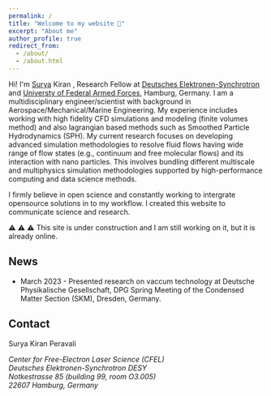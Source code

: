 ```yaml
---
permalink: /
title: "Welcome to my website 👋"
excerpt: "About me"
author_profile: true
redirect_from: 
  - /about/
  - /about.html
---
```


Hi! I'm <ins>Surya</ins> Kiran , Research Fellow at [Deutsches Elektronen-Synchrotron](https://www.desy.de/) and [Universty of Federal Armed Forces](https://www.hsu-hh.de/en/), Hamburg, Germany. I am a multidisciplinary engineer/scientist with background in Aerospace/Mechanical/Marine Engineering. My experience includes working with high fidelity CFD simulations and modeling (finite volumes method) and also lagrangian based methods such as Smoothed Particle Hydrodynamics (SPH). My current research focuses on developing advanced simulation methodologies to resolve fluid flows having wide range of flow states (e.g., continuum and free molecular flows) and its interaction with nano particles. This involves bundling different multiscale and multiphysics simulation methodologies supported by high-performance computing and data science methods. 

I firmly believe in open science and constantly working to intergrate opensource solutions in to my workflow. I created this website to communicate science and research. 

⚠️ ⚠️ ⚠️ This site is under construction and I am still working on it, but it is already online. 


News
------
* March 2023 - Presented research on vaccum technology at Deutsche Physikalische Gesellschaft, DPG Spring Meeting of the Condensed Matter Section (SKM), Dresden, Germany.

Contact
------
Surya Kiran Peravali

<address>
  Center for Free-Electron Laser Science (CFEL)<br /> Deutsches Elektronen-Synchrotron DESY<br /> Notkestrasse 85 (building 99, room O3.005)<br/>22607 Hamburg, Germany
</address>

